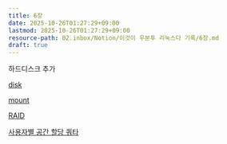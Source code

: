 ```yaml
---
title: 6장
date: 2025-10-26T01:27:29+09:00
lastmod: 2025-10-26T01:27:29+09:00
resource-path: 02.inbox/Notion/이것이 우분투 리눅스다 기록/6장.md
draft: true
---
```

하드디스크 추가

[disk](../../disk.md)

[mount](mount.md)

[RAID](../../RAID.md)



  

  

[사용자별 공간 할당 쿼타](사용자별%20공간%20할당%20쿼타.md)